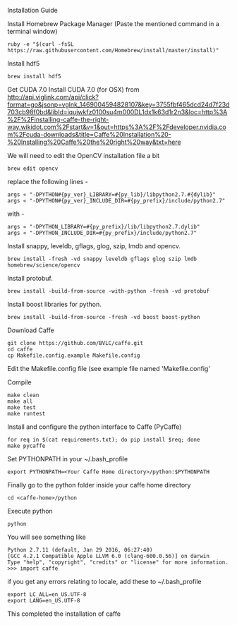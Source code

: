 Installation Guide

Install Homebrew Package Manager (Paste the mentioned command in a terminal window)
```
ruby -e "$(curl -fsSL https://raw.githubusercontent.com/Homebrew/install/master/install)"
```

Install hdf5
```
brew install hdf5
```

Get CUDA 7.0
Install CUDA 7.0 (for OSX) from http://api.viglink.com/api/click?format=go&jsonp=vglnk_1469004594828107&key=3755fbf465dcd24d7f23d703cb98f0bd&libId=iqujwkfz0100su4m000DL1dx1k63d1r2n3&loc=http%3A%2F%2Finstalling-caffe-the-right-way.wikidot.com%2Fstart&v=1&out=https%3A%2F%2Fdeveloper.nvidia.com%2Fcuda-downloads&title=Caffe%20Installation%20-%20Installing%20Caffe%20the%20right%20way&txt=here

We will need to edit the OpenCV installation file a bit
```
brew edit opencv
```
replace the following lines -
```
args « "-DPYTHON#{py_ver}_LIBRARY=#{py_lib}/libpython2.7.#{dylib}"
args « "-DPYTHON#{py_ver}_INCLUDE_DIR=#{py_prefix}/include/python2.7"
```
with -
```
args « "-DPYTHON_LIBRARY=#{py_prefix}/lib/libpython2.7.dylib"
args « "-DPYTHON_INCLUDE_DIR=#{py_prefix}/include/python2.7"
```

Install snappy, leveldb, gflags, glog, szip, lmdb and opencv.
```
brew install -fresh -vd snappy leveldb gflags glog szip lmdb homebrew/science/opencv
```

Install protobuf.
```
brew install -build-from-source -with-python -fresh -vd protobuf
```

Install boost libraries for python.
```
brew install -build-from-source -fresh -vd boost boost-python
```

Download Caffe
```
git clone https://github.com/BVLC/caffe.git
cd caffe
cp Makefile.config.example Makefile.config
```

Edit the Makefile.config file (see example file named 'Makefile.config'

Compile
```
make clean
make all
make test
make runtest
```

Install and configure the python interface to Caffe (PyCaffe)
```
for req in $(cat requirements.txt); do pip install $req; done
make pycaffe
```

Set PYTHONPATH in your ~/.bash_profile
```
export PYTHONPATH=<Your Caffe Home directory>/python:$PYTHONPATH
```

Finally go to the python folder inside your caffe home directory
```
cd <caffe-home>/python
```

Execute python
```
python
```
You will see something like
```
Python 2.7.11 (default, Jan 29 2016, 06:27:40)
[GCC 4.2.1 Compatible Apple LLVM 6.0 (clang-600.0.56)] on darwin
Type "help", "copyright", "credits" or "license" for more information.
>>> import caffe
```

if you get any errors relating to locale, add these to ~/.bash_profile
```
export LC_ALL=en_US.UTF-8
export LANG=en_US.UTF-8
```

This completed the installation of caffe

